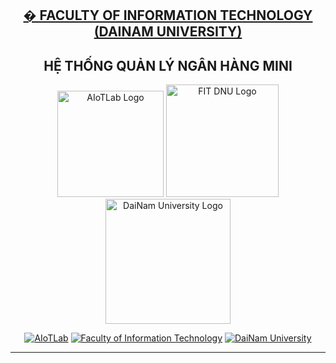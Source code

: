 <h2 align="center">
    <a href="https://dainam.edu.vn/vi/khoa-cong-nghe-thong-tin">
    �  FACULTY OF INFORMATION TECHNOLOGY (DAINAM UNIVERSITY)
    </a>
</h2>
<h2 align="center">
    HỆ THỐNG QUẢN LÝ NGÂN HÀNG MINI
</h2>

<div align="center">
    <p align="center">
        <img src="docs/aiotlab_logo.png" alt="AIoTLab Logo" width="170"/>
        <img src="docs/fitdnu_logo.png" alt="FIT DNU Logo" width="180"/>
        <img src="docs/dnu_logo.png" alt="DaiNam University Logo" width="200"/>
    </p>

[![AIoTLab](https://img.shields.io/badge/AIoTLab-green?style=for-the-badge)](https://www.facebook.com/DNUAIoTLab)
[![Faculty of Information Technology](https://img.shields.io/badge/Faculty%20of%20Information%20Technology-blue?style=for-the-badge)](https://dainam.edu.vn/vi/khoa-cong-nghe-thong-tin)
[![DaiNam University](https://img.shields.io/badge/DaiNam%20University-orange?style=for-the-badge)](https://dainam.edu.vn)

</div>

---
